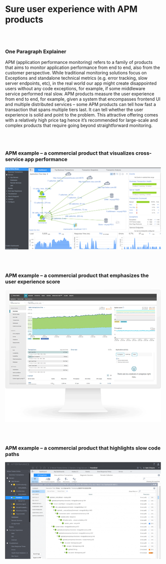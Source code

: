 # Sure user experience with APM products

<br/><br/>

### One Paragraph Explainer

APM (application performance monitoring) refers to a family of products that aims to monitor application performance from end to end, also from the customer perspective. While traditional monitoring solutions focus on Exceptions and standalone technical metrics (e.g. error tracking, slow server endpoints, etc), in the real world our app might create disappointed users without any code exceptions, for example, if some middleware service performed real slow. APM products measure the user experience from end to end, for example, given a system that encompasses frontend UI and multiple distributed services – some APM products can tell how fast a transaction that spans multiple tiers last. It can tell whether the user experience is solid and point to the problem. This attractive offering comes with a relatively high price tag hence it’s recommended for large-scale and complex products that require going beyond straightforward monitoring.

<br/><br/>

### APM example – a commercial product that visualizes cross-service app performance

![APM example](../../assets/images/apm1.png "APM example")

<br/><br/>

### APM example – a commercial product that emphasizes the user experience score

![APM example](../../assets/images/apm2.png "APM example")

<br/><br/>

### APM example – a commercial product that highlights slow code paths

![APM example](../../assets/images/apm3.png "APM example")
